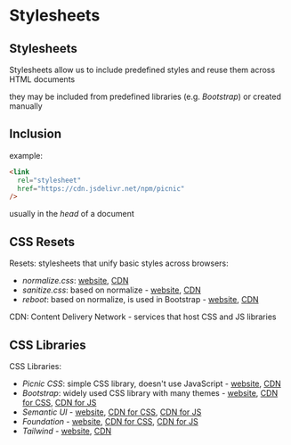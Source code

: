 # Stylesheets

## Stylesheets

Stylesheets allow us to include predefined styles and reuse them across HTML documents

they may be included from predefined libraries (e.g. _Bootstrap_) or created manually

## Inclusion

example:

```html
<link
  rel="stylesheet"
  href="https://cdn.jsdelivr.net/npm/picnic"
/>
```

usually in the _head_ of a document

## CSS Resets

Resets: stylesheets that unify basic styles across browsers:

- _normalize.css_: [website](https://necolas.github.io/normalize.css/), [CDN](https://cdn.jsdelivr.net/npm/normalize.css/normalize.css)
- _sanitize.css_: based on normalize - [website](https://csstools.github.io/sanitize.css/), [CDN](https://cdn.jsdelivr.net/npm/sanitize.css/sanitize.css)
- _reboot_: based on normalize, is used in Bootstrap - [website](https://getbootstrap.com/docs/4.0/content/reboot/), [CDN](https://cdn.jsdelivr.net/npm/bootstrap/dist/css/bootstrap-reboot.css)

CDN: Content Delivery Network - services that host CSS and JS libraries

## CSS Libraries

CSS Libraries:

- _Picnic CSS_: simple CSS library, doesn't use JavaScript - [website](https://picnicss.com/), [CDN](https://cdn.jsdelivr.net/npm/picnic)
- _Bootstrap_: widely used CSS library with many themes - [website](https://getbootstrap.com/), [CDN for CSS](https://cdn.jsdelivr.net/npm/bootstrap/dist/css/bootstrap.css), [CDN for JS](https://cdn.jsdelivr.net/npm/bootstrap/dist/js/bootstrap.js)
- _Semantic UI_ - [website](https://semantic-ui.com), [CDN for CSS](https://cdn.jsdelivr.net/npm/semantic-ui/dist/semantic.css), [CDN for JS](https://cdn.jsdelivr.net/npm/semantic-ui@2.4.2/dist/semantic.js)
- _Foundation_ - [website](https://get.foundation/sites/docs/), [CDN for CSS](https://cdn.jsdelivr.net/npm/foundation-sites/dist/css/foundation.css), [CDN for JS](https://cdn.jsdelivr.net/npm/foundation-sites/dist/js/foundation.js)
- _Tailwind_ - [website](https://tailwindcss.com/), [CDN](https://unpkg.com/tailwindcss@^2/dist/tailwind.min.css)

<!--

https://picnicss.com/ (Einträge in der Navbar sind buttons, kein JS)
https://milligram.io/ (keine navbar, verwendet class="button")
http://getskeleton.com/ (keine navbar)
https://github.com/mdipierro/no.css
https://getbootstrap.com/
-->

